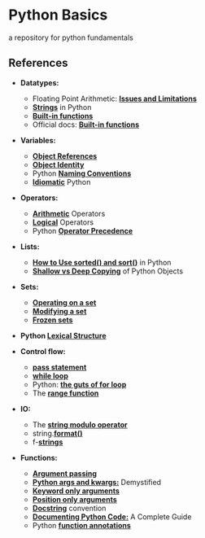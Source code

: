 # Python Basics

a repository for python fundamentals

## References

- **Datatypes:**
  - Floating Point Arithmetic: **[Issues and Limitations](https://docs.python.org/3.8/tutorial/floatingpoint.html)**
  - **[Strings](https://realpython.com/python-data-types/#strings)** in Python
  - **[Built-in functions](https://realpython.com/python-data-types/#built-in-functions)**
  - Official docs: **[Built-in functions](https://docs.python.org/3.8/library/functions.html)**

- **Variables:**
  - **[Object References](https://realpython.com/python-variables/#object-references)**
  - **[Object Identity](https://realpython.com/python-variables/#object-identity)**
  - Python **[Naming Conventions](https://www.python.org/dev/peps/pep-0008/#naming-conventions)**
  - **[Idiomatic](https://www.python.org/dev/peps/pep-0008/)** Python

- **Operators:**
  - **[Arithmetic](https://realpython.com/python-operators-expressions/#arithmetic-operators)** Operators
  - **[Logical](https://realpython.com/python-operators-expressions/#logical-operators)** Operators
  - Python **[Operator Precedence](https://realpython.com/python-operators-expressions/#operator-precedence)**
  
- **Lists:**
  - **[How to Use sorted() and sort()](https://realpython.com/python-sort/)** in Python
  - **[Shallow vs Deep Copying](https://realpython.com/copying-python-objects/)** of Python Objects

- **Sets:**
  - **[Operating on a set](https://realpython.com/python-sets/#operating-on-a-set)**
  - **[Modifying a set](https://realpython.com/python-sets/#modifying-a-set)**
  - **[Frozen sets](https://realpython.com/python-sets/#frozen-sets)**

- **Python [Lexical Structure](https://realpython.com/python-program-structure/)**

- **Control flow:**
  - **[pass statement](https://realpython.com/python-conditional-statements/#the-python-pass-statement)**
  - **[while loop](https://realpython.com/python-while-loop/)**
  - Python: **[the guts of for loop](https://realpython.com/python-for-loop/#the-guts-of-the-python-for-loop)**
  - The **[range function](https://realpython.com/python-for-loop/#the-range-function)**

- **IO:**
  - The **[string modulo operator](https://realpython.com/python-input-output/#the-string-modulo-operator)**
  - string.**[format()](https://realpython.com/python-formatted-output/#the-string-format-method-simple-replacement-fields)**
  - f-**[strings](https://realpython.com/python-formatted-output/#the-python-formatted-string-literal-f-string)**

- **Functions:**
  - **[Argument passing](https://realpython.com/defining-your-own-python-function/#argument-passing)**
  - **[Python args and kwargs:](https://realpython.com/python-kwargs-and-args)** Demystified
  - **[Keyword only arguments](https://realpython.com/defining-your-own-python-function/#keyword-only-arguments)**
  - **[Position only arguments](https://realpython.com/defining-your-own-python-function/#positional-only-arguments)**
  - **[Docstring](https://www.python.org/dev/peps/pep-0257/)** convention
  - **[Documenting Python Code:](https://realpython.com/documenting-python-code/#documenting-your-python-code-base-using-docstrings)** A Complete Guide
  - Python **[function annotations](https://realpython.com/defining-your-own-python-function/#python-function-annotations)**
